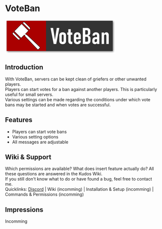 # VoteBan
<img src="https://github.com/Urbance/VoteBan-Media/blob/main/VoteBan%20Banner.png?raw=true"></img> 
## Introduction
With VoteBan, servers can be kept clean of griefers or other unwanted players. 
<br>Players can start votes for a ban against another players. This is particularly useful for small servers. 
<br>Various settings can be made regarding the conditions under which vote bans may be started and when votes are successful.

## Features
- Players can start vote bans
- Various setting options
- All messages are adjustable

## Wiki & Support
Which permissions are available? What does insert feature actually do? All these questions are answered in the Kudos Wiki.
<br>If you still don't know what to do or have found a bug, feel free to contact me.
<br>Quicklinks: [Discord](https://discord.com/channels/926299091594514432/926457596632789014/1037082375257083914) | Wiki (incomming) | Installation & Setup (incomming) | Commands & Permissions (incomming) 

## Impressions
Incomming
